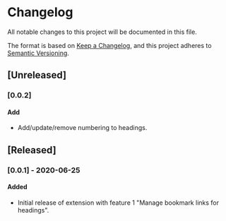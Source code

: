 # Changelog

All notable changes to this project will be documented in this file.

The format is based on [Keep a Changelog](https://keepachangelog.com/en/1.0.0/),
and this project adheres to [Semantic Versioning](https://semver.org/spec/v2.0.0.html).

## [Unreleased]

### [0.0.2]

#### Add

- Add/update/remove numbering to headings.

## [Released]

### [0.0.1] - 2020-06-25

#### Added

- Initial release of extension with feature 1 "Manage bookmark links for headings".